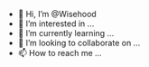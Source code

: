 - 👋 Hi, I’m @Wisehood
- 👀 I’m interested in ...
- 🌱 I’m currently learning ...
- 💞️ I’m looking to collaborate on ...
- 📫 How to reach me ...

<!---
Wisehood/Wisehood is a ✨ special ✨ repository because its `README.md` (this file) appears on your GitHub profile.
You can click the Preview link to take a look at your changes.
--->
